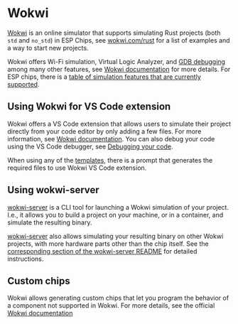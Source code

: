 # Wokwi

[Wokwi] is an online simulator that supports simulating Rust projects (both `std` and `no_std`) in ESP Chips,
see [wokwi.com/rust] for a list of examples and a way to start new projects.

Wokwi offers Wi-Fi simulation, Virtual Logic Analyzer, and [GDB debugging] among many other features, see
[Wokwi documentation] for more details. For ESP chips, there is a [table of simulation features that are currently supported].

## Using Wokwi for VS Code extension
Wokwi offers a VS Code extension that allows users to simulate their project directly from your code editor by only adding a few files. For more information, see [Wokwi documentation][wokwi-vscode].
You can also debug your code using the VS Code debugger, see [Debugging your code].

When using any of the [templates], there is a prompt that generates the required files to use Wokwi VS Code extension.

## Using wokwi-server

[wokwi-server] is a CLI tool for launching a Wokwi simulation of your project. I.e., it allows you
to build a project on your machine, or in a container, and simulate the resulting binary.

[wokwi-server] also allows simulating your resulting binary on other Wokwi projects, with more hardware parts other than the chip itself. See the [corresponding section of the wokwi-server README] for detailed instructions.

## Custom chips
Wokwi allows generating custom chips that let you program the behavior of a component not supported in Wokwi. For more details, see the official [Wokwi documentation][wokwi-custom-chip]


[Wokwi]: https://wokwi.com/
[wokwi.com/rust]: https://wokwi.com/rust
[GDB debugging]: https://docs.wokwi.com/gdb-debugging
[Wokwi documentation]: https://docs.wokwi.com/
[table of simulation features that are currently supported]: https://docs.wokwi.com/guides/esp32#simulation-features
[wokwi-server]: https://github.com/MabezDev/wokwi-server
[corresponding section of the wokwi-server Readme]: https://github.com/MabezDev/wokwi-server#simulating-your-binary-on-a-custom-wokwi-project
[wokwi-vscode]: https://docs.wokwi.com/vscode/getting-started
[Debugging your code]: https://docs.wokwi.com/vscode/debugging
[templates]: ./../../writing-your-own-application/generate-project/index.md
[wokwi-custom-chip]: https://docs.wokwi.com/chips-api/getting-started
